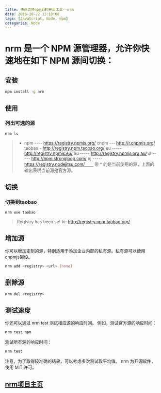```yaml
---
title: 快速切换npm源的开源工具--nrm
date: 2016-10-22 13:18:08
tags: [JavaScript, Node, Npm]
categories: Node
---
```


# nrm 是一个 NPM 源管理器，允许你快速地在如下 NPM 源间切换：
## 安装
``` bash
npm install -g nrm
```

## 使用
### 列出可选的源
``` bash
nrm ls
```
> * npm ---- https://registry.npmjs.org/
    cnpm --- http://r.cnpmjs.org/
    taobao - http://registry.npm.taobao.org/
    eu ----- http://registry.npmjs.eu/
    au ----- http://registry.npmjs.org.au/
    sl ----- http://npm.strongloop.com/
    nj ----- https://registry.nodejitsu.com/　　
带 * 的是当前使用的源，上面的输出表明当前源是官方源。

## 切换
### 切换到taobao
``` bash
nrm use taobao
```
> Registry has been set to: http://registry.npm.taobao.org/

## 增加源
你可以增加定制的源，特别适用于添加企业内部的私有源。私有源可以使用cnpmjs架设。
``` bash
nrm add <registry> <url> [home]
```
## 删除源
``` bash
nrm del <registry>
```
## 测试速度
你还可以通过 nrm test 测试相应源的响应时间。
例如，测试官方源的响应时间：
``` bash
nrm test npm
```
测试所有源的响应时间：
``` bash
nrm test
```
注意，为了取得较准确的结果，可以考虑多次测试取平均值。
nrm 为开源软件，使用 MIT 许可。
## [<i class="fa fa-github"></i>nrm项目主页](https://github.com/Pana/nrm)
